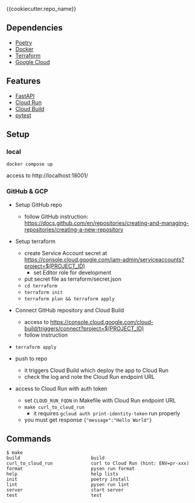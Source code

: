 {{cookiecutter.repo_name}}

## Dependencies

- [Poetry](https://python-poetry.org/)
- [Docker](https://www.docker.com/)
- [Terraform](https://www.terraform.io/)
- [Google Cloud](https://cloud.google.com/)

## Features

- [FastAPI](https://fastapi.tiangolo.com/)
- [Cloud Run](https://cloud.google.com/run)
- [Cloud Build](https://cloud.google.com/build)
- [pytest](https://docs.pytest.org/)

## Setup

### local

```
docker compose up
```

access to http://localhost:18001/

### GitHub & GCP

- Setup GitHub repo
  - follow GitHub instruction: https://docs.github.com/en/repositories/creating-and-managing-repositories/creating-a-new-repository

- Setup terraform
  - create Service Account secret at https://console.cloud.google.com/iam-admin/serviceaccounts?project=$(PROJECT_ID)
    - set Editor role for development
  - put secret file as terraform/secret.json
  - `cd terraform`
  - `terraform init`
  - `terraform plan && terraform apply`

- Connect GitHub repository and Cloud Build 
  - access to https://console.cloud.google.com/cloud-build/triggers/connect?project=$(PROJECT_ID)
  - follow instruction

- `terraform apply`

- push to repo
  - it triggers Cloud Build which deploy the app to Cloud Run
  - check the log and note the Cloud Run endpoint URL

- access to Cloud Run with auth token
  - set `CLOUD_RUN_FQDN` in Makefile with Cloud Run endpoint URL
  - `make curl_to_cloud_run` 
    - it requires `gcloud auth print-identity-token` run properly
  - you must get response `{"message":"Hello World"}`

## Commands

```
$ make
build                          build
curl_to_cloud_run              curl to Cloud Run (hint: ENV=pr-xxx)
format                         pysen run format
help                           help lists
init                           poetry install
lint                           pysen run lint
server                         start server
test                           test
```

